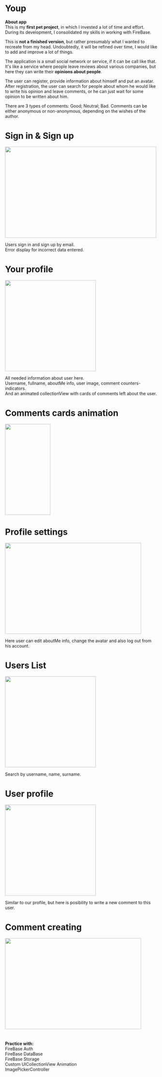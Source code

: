 
# Youp 
**About app** \
This is my **first pet project**, in which I invested a lot of time and effort. During its development, I consolidated my skills in working with FireBase. 

This is **not a finished version**, but rather presumably what I wanted to recreate from my head. Undoubtedly, it will be refined over time, I would like to add and improve a lot of things. 

The application is a small social network or service, if it can be call like  that. It's like a service where people leave reviews about various companies, but here they can write their **opinions about people**.

The user can register, provide information about himself and put an avatar. After registration, the user can search for people about whom he would like to write his opinion and leave comments, or he can just wait for some opinion to be written about him.

There are 3 types of comments: Good; Neutral; Bad. Comments can be either anonymous or non-anonymous, depending on the wishes of the author.

# Sign in & Sign up
<img src="https://sun9-61.userapi.com/impg/u1p9STLFWCeBB1YyC8ocLnpdnaP0FQGCxJorIw/nzfLKDaHXms.jpg?size=1446x872&quality=96&sign=800c118ce2d165cc691511b9767e7ae9&type=album)" width="500" height="300">

Users sign in and sign up by email.\
Error display for incorrect data entered.

# Your profile
<img src="https://sun9-64.userapi.com/impg/eAc3iDVSC1dudb8HhkAymMa1yoBLu0IwRr8n6w/UQN-iUo94Tw.jpg?size=884x876&quality=96&sign=0d21f382bc96dfba15e0958ae73bf625&type=album" width="300" height="300">

All needed information about user here.\
Username, fullname, aboutMe info, user image, comment counters-indicators. \
And an animated collectionView with cards of comments left about the user.

# Comments cards animation
<img src="https://psv4.userapi.com/c237031/u210892849/docs/d33/b1b5fc70734e/AnimationBigger.gif?extra=kyKQWs3_FOR-4uMyLRUSb5GvdHYh7zd1c6bFObd7yxpWpS2ukAJ-km1oUgv7PstURN-UQFz4kJpAlTBSE9lVuSxXyUGy_NwAzGjZMCB5QOoEt6Saqt0Udz_oAF7JJgVU_v0aR8WXL_NFDNrC61v68F5mqw" width="150" height="300">

# Profile settings
<img src="https://sun9-7.userapi.com/impg/HszplCSKI-syw8PsSuZsuVWPjO4TRYEfQVRbOQ/QLtK1iVH3Vw.jpg?size=1186x784&quality=96&sign=3939be54523bdec92de339527c7cc01c&type=album" width="450" height="300">

Here user can edit aboutMe info, change the avatar and also log out from his account.

# Users List
<img src="https://sun9-33.userapi.com/impg/U5y9SqrGFmYeX80DnhpUguBz9eshiIf5YaJBLg/lRqE11CYxfg.jpg?size=846x826&quality=96&sign=c963d6237e4b27307e0b748b86334f53&type=album" width="300" height="300">

Search by username, name, surname.

# User profile
<img src="https://sun9-27.userapi.com/impg/YJ0uxKzBTEAw8RiKoTFBswsmw0FdQK7vto6Kyw/hMP36avlVBw.jpg?size=752x744&quality=96&sign=7fe780c7591574a19b34ff10ee6c2d4c&type=album" width="300" height="300">


Similar to our profile, but here is posibility to write a new comment to this user.

# Comment creating
<img src="https://sun9-18.userapi.com/impg/1Yhle9SA9dRjTb66-aogxDbEH8JJlEALaqYZsQ/cZto8nSdVU0.jpg?size=1144x758&quality=96&sign=08eb835951068f48c6f2a3f16561dea6&type=album" width="450" height="300">



# 
**Practice with:** \
 FireBase Auth \
 FireBase DataBase \
 FireBase Storage \
 Custom UICollectionView Animation \
 ImagePickerController




